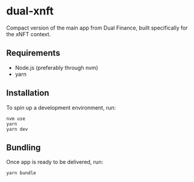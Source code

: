 # dual-xnft

Compact version of the main app from Dual Finance, built specifically for the xNFT context.

## Requirements

- Node.js (preferably through nvm)
- yarn

## Installation

To spin up a development environment, run:

```
nvm use
yarn
yarn dev
```

## Bundling

Once app is ready to be delivered, run:

```
yarn bundle
```
